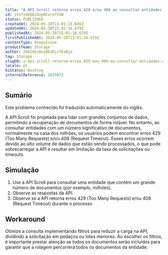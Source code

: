 ```yaml
---
title: "A API Scroll retorna erros 429 e/ou 408 ao consultar entidades com um grande número de documentos, geralmente superior a milhões"
id: 1Yx7s4kDAJOzpNCxro7TmW
status: PUBLISHED
createdAt: 2024-05-20T15:01:15.646Z
updatedAt: 2024-05-20T15:01:16.679Z
publishedAt: 2024-05-20T15:01:16.679Z
firstPublishedAt: 2024-05-20T15:01:16.679Z
contentType: knownIssue
productTeam: Storage
author: 2mXZkbi0oi061KicTExNjo
tag: Storage
slugEN: a-api-scroll-retorna-erros-429-eou-408-ao-consultar-entidades-com-um-grande-numero-de-documentos-geralmente-superior-a-milhoes
locale: pt
kiStatus: Backlog
internalReference: 1035873
---
```


## Sumário

<div class="alert alert-info">
  <p>Este problema conhecido foi traduzido automaticamente do inglês.</p>
</div>


A API Scroll foi projetada para lidar com grandes conjuntos de dados, permitindo a recuperação de documentos de forma rolável. No entanto, ao consultar entidades com um número significativo de documentos, normalmente na casa dos milhões, os usuários podem encontrar erros 429 (Too Many Requests) e/ou 408 (Request Timeout). Esses erros ocorrem devido ao alto volume de dados que estão sendo processados, o que pode sobrecarregar a API e resultar em limitação da taxa de solicitações ou timeouts.

## Simulação



1. Use a API Scroll para consultar uma entidade que contém um grande número de documentos (por exemplo, milhões).
2. Observe as respostas da API.
3. Observe se a API retorna erros 429 (Too Many Requests) e/ou 408 (Request Timeout) durante o processo

## Workaround


Otimize a consulta implementando filtros para reduzir a carga na API, dividindo a solicitação em pedaços ou lotes menores.
Ao escolher os filtros, é importante prestar atenção se todos os documentos serão incluídos para garantir que a rolagem percorrerá todos os documentos da entidade.




